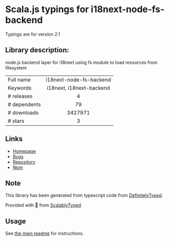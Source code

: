 
# Scala.js typings for i18next-node-fs-backend

Typings are for version 2.1

## Library description:
node.js backend layer for i18next using fs module to load resources from filesystem

|                    |                 |
| ------------------ | :-------------: |
| Full name          | i18next-node-fs-backend |
| Keywords           | i18next, i18next-backend |
| # releases         | 4 |
| # dependents       | 79 |
| # downloads        | 3427971 |
| # stars            | 3 |

## Links
- [Homepage](https://github.com/i18next/i18next-node-fs-backend)
- [Bugs](https://github.com/i18next/i18next-node-fs-backend/issues)
- [Repository](https://github.com/i18next/i18next-node-fs-backend)
- [Npm](https://www.npmjs.com/package/i18next-node-fs-backend)
    


## Note
This library has been generated from typescript code from [DefinitelyTyped](https://definitelytyped.org).

Provided with :purple_heart: from [ScalablyTyped](https://github.com/oyvindberg/ScalablyTyped)

## Usage
See [the main readme](../../readme.md) for instructions.


